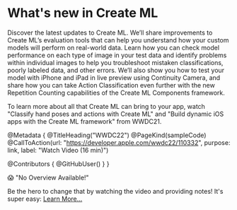 # What's new in Create ML

Discover the latest updates to Create ML. We’ll share improvements to Create ML’s evaluation tools that can help you understand how your custom models will perform on real-world data. Learn how you can check model performance on each type of image in your test data and identify problems within individual images to help you troubleshoot mistaken classifications, poorly labeled data, and other errors. We’ll also show you how to test your model with iPhone and iPad in live preview using Continuity Camera, and share how you can take Action Classification even further with the new Repetition Counting capabilities of the Create ML Components framework.

To learn more about all that Create ML can bring to your app, watch "Classify hand poses and actions with Create ML" and "Build dynamic iOS apps with the Create ML framework" from WWDC21.

@Metadata {
   @TitleHeading("WWDC22")
   @PageKind(sampleCode)
   @CallToAction(url: "https://developer.apple.com/wwdc22/110332", purpose: link, label: "Watch Video (16 min)")

   @Contributors {
      @GitHubUser(<replace this with your GitHub handle>)
   }
}

😱 "No Overview Available!"

Be the hero to change that by watching the video and providing notes! It's super easy:
 [Learn More…](https://wwdcnotes.github.io/WWDCNotes/documentation/wwdcnotes/contributing)
